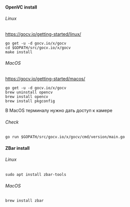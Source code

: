 #### OpenVC install

###### Linux

https://gocv.io/getting-started/linux/

```
go get -u -d gocv.io/x/gocv
cd $GOPATH/src/gocv.io/x/gocv
make install
```

###### MacOS

https://gocv.io/getting-started/macos/

```
go get -u -d gocv.io/x/gocv
brew uninstall opencv
brew install opencv
brew install pkgconfig
```

В MacOS терминалу нужно дать доступ к камере



###### Check 

```
go run $GOPATH/src/gocv.io/x/gocv/cmd/version/main.go
```

#### ZBar install

###### Linux

```
sudo apt install zbar-tools
```

###### MacOS

```
brew install zbar
```
